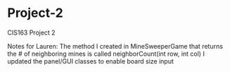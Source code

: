 # Project-2
CIS163 Project 2

Notes for Lauren:
  The method I created in MineSweeperGame that returns the # of neighboring mines is called 
        neighborCount(int row, int col)
  I updated the panel/GUI classes to enable board size input

